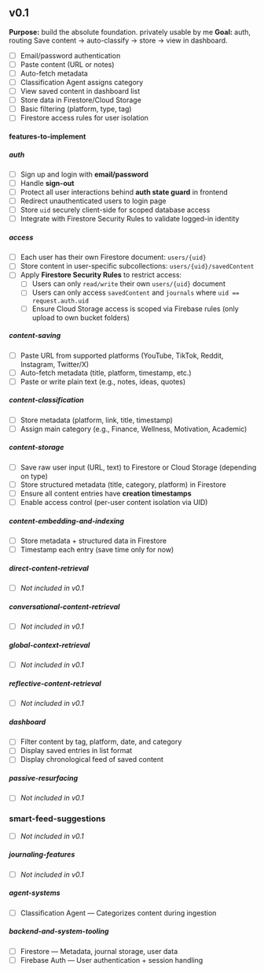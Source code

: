 ## v0.1
**Purpose:** build the absolute foundation. privately usable by me
**Goal:** auth, routing Save content → auto-classify → store → view in dashboard.

- [ ] Email/password authentication
- [ ] Paste content (URL or notes)
- [ ] Auto-fetch metadata
- [ ] Classification Agent assigns category
- [ ] View saved content in dashboard list
- [ ] Store data in Firestore/Cloud Storage
- [ ] Basic filtering (platform, type, tag)
- [ ] Firestore access rules for user isolation

#### features-to-implement
##### auth
- [ ] Sign up and login with **email/password**
- [ ] Handle **sign-out**
- [ ] Protect all user interactions behind **auth state guard** in frontend
- [ ] Redirect unauthenticated users to login page
- [ ] Store `uid` securely client-side for scoped database access
- [ ] Integrate with Firestore Security Rules to validate logged-in identity

##### access
- [ ] Each user has their own Firestore document: `users/{uid}`
- [ ] Store content in user-specific subcollections: `users/{uid}/savedContent`
- [ ] Apply **Firestore Security Rules** to restrict access:
  - [ ] Users can only `read/write` their own `users/{uid}` document
  - [ ] Users can only access `savedContent` and `journals` where `uid == request.auth.uid`
  - [ ] Ensure Cloud Storage access is scoped via Firebase rules (only upload to own bucket folders)

##### content-saving
- [ ] Paste URL from supported platforms (YouTube, TikTok, Reddit, Instagram, Twitter/X)
- [ ] Auto-fetch metadata (title, platform, timestamp, etc.)
- [ ] Paste or write plain text (e.g., notes, ideas, quotes)

##### content-classification
- [ ] Store metadata (platform, link, title, timestamp)
- [ ] Assign main category (e.g., Finance, Wellness, Motivation, Academic)

##### content-storage
- [ ] Save raw user input (URL, text) to Firestore or Cloud Storage (depending on type)
- [ ] Store structured metadata (title, category, platform) in Firestore
- [ ] Ensure all content entries have **creation timestamps**
- [ ] Enable access control (per-user content isolation via UID)

##### content-embedding-and-indexing
- [ ] Store metadata + structured data in Firestore
- [ ] Timestamp each entry (save time only for now)

##### direct-content-retrieval
- [ ] _Not included in v0.1_

##### conversational-content-retrieval
- [ ] _Not included in v0.1_

##### global-context-retrieval
- [ ] _Not included in v0.1_

##### reflective-content-retrieval
- [ ] _Not included in v0.1_

##### dashboard
- [ ] Filter content by tag, platform, date, and category
- [ ] Display saved entries in list format
- [ ] Display chronological feed of saved content

##### passive-resurfacing
- [ ] _Not included in v0.1_

### smart-feed-suggestions
- [ ] _Not included in v0.1_

##### journaling-features
- [ ] _Not included in v0.1_

##### agent-systems
- [ ] Classification Agent — Categorizes content during ingestion

##### backend-and-system-tooling
- [ ] Firestore — Metadata, journal storage, user data
- [ ] Firebase Auth — User authentication + session handling
